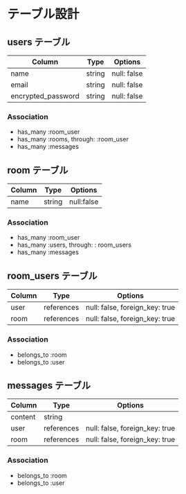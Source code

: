 # テーブル設計

## users テーブル

| Column             | Type   | Options     |
| ------------------ | ------ | ----------- |
| name               | string | null: false |
| email              | string | null: false |
| encrypted_password | string | null: false |
 
### Association

- has_many :room_user
- has_many :rooms, through: :room_user
- has_many :messages

## room テーブル

| Column | Type   | Options    |
| ------ | ------ | ---------- |
| name   | string | null:false |

### Association

- has_many :room_user
- has_many :users, through: : room_users
- has_many :messages

## room_users テーブル

| Column | Type       | Options                        |
| ------ | ---------- | ------------------------------ |
| user   | references | null: false, foreign_key: true |
| room   | references | null: false, foreign_key: true |

### Association

- belongs_to :room
- belongs_to :user

## messages テーブル

| Column  | Type       | Options                        |
| ------- | ---------- | ------------------------------ |
| content | string     |                                |
| user    | references | null: false, foreign_key: true |
| room    | references | null: false, foreign_key: true |

### Association
 
 - belongs_to :room
 - belongs_to :user 